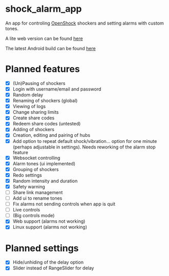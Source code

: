 # shock_alarm_app
An app for controling [OpenShock](https://openshock.org/) shockers and setting alarms with custom tones.

A lite web version can be found [here](https://computerelite.github.io/ShockAlarmApp/build/web/)

The latest Android build can be found [here](http://github.com/ComputerElite/ShockAlarmApp/releases/latest)

# Planned features
- [x] (Un)Pausing of shockers
- [x] Login with username/email and password
- [x] Random delay
- [x] Renaming of shockers (global)
- [x] Viewing of logs
- [x] Change sharing limits
- [x] Create share codes
- [x] Redeem share codes (untested)
- [x] Adding of shockers
- [x] Creation, editing and pairing of hubs
- [x] Add option to repeat default shock/vibration... option for one minute (perhaps adjustable in settings). Needs reworking of the alarm stop feature
- [x] Websocket controlling
- [x] Alarm tones (ui implemented)
- [x] Grouping of shockers
- [x] Redo settings
- [x] Random intensity and duration
- [x] Safety warning
- [ ] Share link management
- [ ] Add ui to rename tones
- [ ] Fix alarms not sending controls when app is quit
- [ ] Live controls
- [ ] (Big controls mode)
- [x] Web support (alarms not working)
- [x] Linux support (alarms not working)

# Planned settings
- [x] Hide/unhiding of the delay option
- [x] Slider instead of RangeSlider for delay
